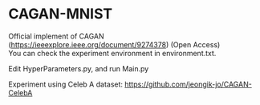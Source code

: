 # CAGAN-MNIST

Official implement of CAGAN (https://ieeexplore.ieee.org/document/9274378) (Open Access)  
You can check the experiment environment in environment.txt.  
  
Edit HyperParameters.py, and run Main.py  
  
Experiment using Celeb A dataset: https://github.com/jeongik-jo/CAGAN-CelebA  

